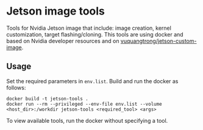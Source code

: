 # Jetson image tools
Tools for Nvidia Jetson image that include: image creation, kernel customization, target flashing/cloning.
This tools are using docker and based on Nvidia developer resources and on [vuquangtrong/jetson-custom-image](https://github.com/vuquangtrong/jetson-custom-image).
## Usage
Set the required parameters in `env.list`.
Build and run the docker as follows:
```
docker build -t jetson-tools .
docker run --rm --privileged --env-file env.list --volume <host_dir>:/workdir jetson-tools <required_tool> <args>
```
To view available tools, run the docker without specifying a tool.

